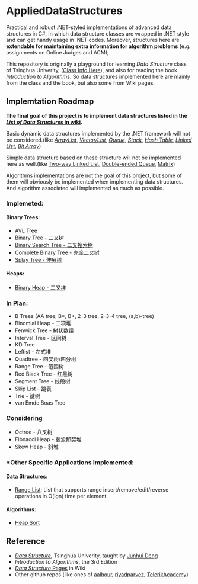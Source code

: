 # AppliedDataStructuresPractical and robust .NET-styled implementations of advanced data structures in C#, in which data structure classes are wrapped in .NET style and can get handy usage in .NET codes. Moreover, structures here are **extendable for maintaining extra information for algorithm problems** (e.g. assignments on Online Judges and ACM);This repository is originally a playground for learning *Data Structure* class of Tsinghua Univerity, ([Class Info Here](http://dsa.cs.tsinghua.edu.cn/~deng/ds/index.htm)), and also for reading the book *Introduction to Algorithms*. So data structures implemented here are mainly from the class and the book, but also some from Wiki pages.## Implemtation Roadmap**The final goal of this project is to implement data structures listed in the [*List of Data Structures* in wiki](https://en.wikipedia.org/wiki/List_of_data_structures).**Basic dynamic data structures implemented by the .NET framework will not be considered.(like [*ArrayList*](https://referencesource.microsoft.com/#mscorlib/system/collections/arraylist.cs), [*Vector/List*](https://referencesource.microsoft.com/#mscorlib/system/collections/generic/list.cs), [*Queue*](https://referencesource.microsoft.com/#System/compmod/system/collections/generic/queue.cs), [*Stack*](https://referencesource.microsoft.com/#System/compmod/system/collections/generic/stack.cs), [*Hash Table*](https://referencesource.microsoft.com/#mscorlib/system/collections/hashtable.cs), [*Linked List*](https://referencesource.microsoft.com/#System/compmod/system/collections/generic/linkedlist.cs), [*Bit Array*](https://referencesource.microsoft.com/#mscorlib/system/collections/bitarray.cs))Simple data structure based on these structure will not be implemented here as well.(like [Two-way Linked List](https://en.wikipedia.org/wiki/Doubly_linked_list), [Double-ended Queue](https://en.wikipedia.org/wiki/Double-ended_queue), [Matrix](https://en.wikipedia.org/w/index.php?title=Matrix_(computer_science)&redirect=no))Algorithms implementations are not the goal of this project, but some of them will obviously be implemented when implementing data structures. And algorithm associated will implemented as much as possible.### Implemeted:#### Binary Trees:- [AVL Tree](https://github.com/cmpute/AppliedDataStructures/blob/master/DataStructures/Tree/BST/AVLTree.cs)- [Binary Tree - 二叉树](https://github.com/cmpute/AppliedDataStructures/blob/master/DataStructures/Tree/BinaryTree/BinaryTree.cs)- [Binary Search Tree - 二叉搜索树](https://github.com/cmpute/AppliedDataStructures/blob/master/DataStructures/Tree/BST/BinarySearchTree.cs)- [Complete Binary Tree - 完全二叉树](https://github.com/cmpute/AppliedDataStructures/blob/master/DataStructures/Tree/BinaryTree/DenseBinaryTree.cs)- [Splay Tree - 伸展树](https://github.com/cmpute/AppliedDataStructures/blob/master/DataStructures/Tree/BST/SplayTree.cs)#### Heaps:- [Binary Heap - 二叉堆](https://github.com/cmpute/AppliedDataStructures/blob/master/DataStructures/Tree/Heap/BinaryHeap.cs)### In Plan:- B Trees (AA tree, B*, B+, 2-3 tree, 2-3-4 tree, (a,b)-tree)- Binomial Heap - 二项堆- Fenwick Tree - 树状数组- Interval Tree - 区间树- KD Tree- Leftist - 左式堆- Quadtree - 四叉树/四分树- Range Tree - 范围树- Red Black Tree - 红黑树- Segment Tree - 线段树- Skip List - 跳表- Trie - 键树- van Emde Boas Tree### Considering- Octree - 八叉树- Fibnacci Heap - 斐波那契堆- Skew Heap - 斜堆### *Other Specific Applications Implemented:#### Data Structures:- [Range List](https://github.com/cmpute/AppliedDataStructures/blob/master/DataStructures/ExampleUsages/RangeList.cs): List that supports range insert/remove/edit/reverse operations in O(lgn) time per element.#### Algorithms:- [Heap Sort](https://github.com/cmpute/AppliedDataStructures/blob/master/DataStructures/ExampleUsages/SortingEX.cs)## Reference- [*Data Structure*](http://dsa.cs.tsinghua.edu.cn/~deng/ds/index.htm), Tsinghua Univerity, taught by [Junhui Deng](http://dsa.cs.tsinghua.edu.cn/~deng/index.htm)- *Introduction to Algorithms*, the 3rd Edition- [*Data Structure* Pages](https://en.wikipedia.org/wiki/Data_structure) in Wiki- Other github repos (like ones of [aalhour](https://github.com/aalhour/C-Sharp-Algorithms), [riyadparvez](https://github.com/riyadparvez/data-structures-csharp), [TelerikAcademy](https://github.com/TelerikAcademy/Data-Structures-and-Algorithms))